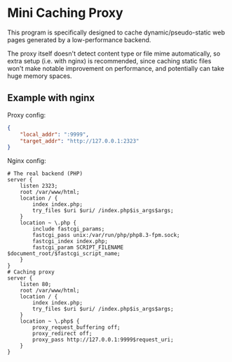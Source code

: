 # Mini Caching Proxy
This program is specifically designed to cache dynamic/pseudo-static web pages generated by a low-performance backend.

The proxy itself doesn't detect content type or file mime automatically, so extra setup (i.e. with nginx) is recommended, since caching static files won't make notable improvement on performance, and potentially can take huge memory spaces.

## Example with nginx
Proxy config:
```json
{
    "local_addr": ":9999",
    "target_addr": "http://127.0.0.1:2323"
}
```

Nginx config:
```nginx
# The real backend (PHP)
server {
    listen 2323;
    root /var/www/html;
    location / {
        index index.php;
        try_files $uri $uri/ /index.php$is_args$args;
    }
    location ~ \.php {
        include fastcgi_params;
        fastcgi_pass unix:/var/run/php/php8.3-fpm.sock;
        fastcgi_index index.php;
        fastcgi_param SCRIPT_FILENAME $document_root/$fastcgi_script_name;
    }
}
# Caching proxy
server {
    listen 80;
    root /var/www/html;
    location / {
        index index.php;
        try_files $uri $uri/ /index.php$is_args$args;
    }
    location ~ \.php$ {
        proxy_request_buffering off;
        proxy_redirect off;
        proxy_pass http://127.0.0.1:9999$request_uri;
    }
}
```